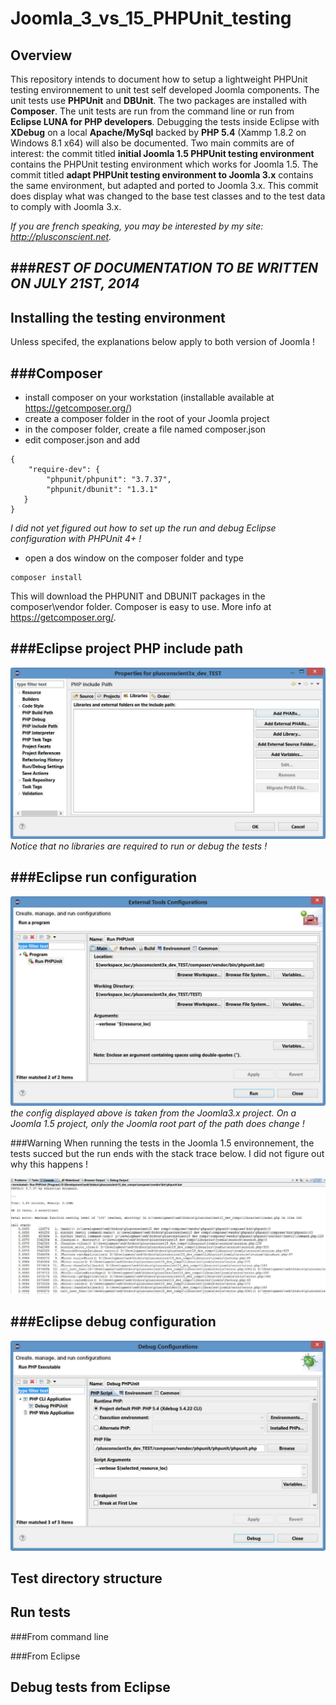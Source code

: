 Joomla_3_vs_15_PHPUnit_testing
==============================

Overview
--------

This repository intends to document how to setup a lightweight PHPUnit testing environnement to unit test self developed Joomla components. The unit tests use **PHPUnit** and **DBUnit**. The two packages are installed with **Composer**. The unit tests are run from the command line or run from **Eclipse LUNA for PHP developers**. Debugging the tests inside Eclipse with **XDebug** on a local **Apache/MySql** backed by **PHP 5.4** (Xammp 1.8.2 on Windows 8.1 x64) will also be documented. Two main commits are of interest: the commit titled **initial Joomla 1.5 PHPUnit testing environment** contains the PHPUnit testing environment which works for Joomla 1.5. The commit titled **adapt PHPUnit testing environment to Joomla 3.x** contains the same environment, but adapted and ported to Joomla 3.x. This commit does display what was changed to the base test classes and to the test data to comply with Joomla 3.x.

_If you are french speaking, you may be interested by my site: http://plusconscient.net._

###_REST OF DOCUMENTATION TO BE WRITTEN ON JULY 21ST, 2014_
------------------------------------------------------

Installing the testing environment
----------------------------------

Unless specifed, the explanations below apply to both version of Joomla !

###Composer
-----------

* install composer on your workstation (installable available at https://getcomposer.org/)
* create a composer folder in the root of your Joomla project
* in the composer folder, create a file named composer.json
* edit composer.json and add
````
{
    "require-dev": {
        "phpunit/phpunit": "3.7.37",
		"phpunit/dbunit": "1.3.1"
   }
}
````
_I did not yet figured out how to set up the run and debug Eclipse configuration with PHPUnit 4+ !_

* open a dos window on the composer folder and type
```
composer install
```
This will download the PHPUNIT and DBUNIT packages in the composer\vendor folder. Composer is easy to use. More info at https://getcomposer.org/.

###Eclipse project PHP include path
-----------------------------------

![](https://github.com/Archanciel/Joomla_3_vs_15_PHPUnit_testing/blob/master/Github_doc/Joo15_3x_include_path.jpg)
_Notice that no libraries are required to run or debug the tests !_

###Eclipse run configuration
----------------------------

![](https://github.com/Archanciel/Joomla_3_vs_15_PHPUnit_testing/blob/master/Github_doc/Joo15_3x_%20ext_tool_run_conf.jpg)
_the config displayed above is taken from the Joomla3.x project. On a Joomla 1.5 project, only the Joomla root part of the path does change !_

###Warning
When running the tests in the Joomla 1.5 environnement, the tests succed but the run ends with the stack trace below. I did not figure out why this happens !

![](https://github.com/Archanciel/Joomla_3_vs_15_PHPUnit_testing/blob/master/Github_doc/Joo15_error_stack_trace.jpg)

###Eclipse debug configuration
------------------------------

![](https://github.com/Archanciel/Joomla_3_vs_15_PHPUnit_testing/blob/master/Github_doc/Joo15_3x_debug_conf.jpg)

Test directory structure
------------------------

Run tests
---------

###From command line

###From Eclipse

Debug tests from Eclipse
------------------------